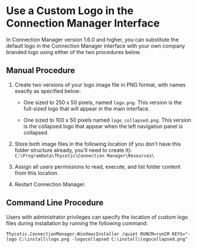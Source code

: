 [title]: # (Use a Custom Logo in the Connection Manager Interface)
[tags]: # (custom,logo,interface)
[priority]: # (400)

# Use a Custom Logo in the Connection Manager Interface

In Connection Manager version 1.6.0 and higher, you can substitute the default logo in the Connection Manager interface with your own company branded logo using either of the two procedures below.

## Manual Procedure

1. Create two versions of your logo image file in PNG format, with names exactly as specified below:

   * One sized to 250 x 50 pixels, named `logo.png`. This version is the full-sized logo that will appear in the main interface.

   * One sized to 100 x 50 pixels named `logo_collapsed.png`. This version is the collapsed logo that appear when the left navigation panel is collapsed

1. Store both image files in the following location (if you don’t have this folder structure already, you’ll need to create it):
`C:\ProgramData\Thycotic\Connection Manager\Resources\`

1. Assign all users permissions to read, execute, and list folder content from this location.

1. Restart Connection Manager.

## Command Line Procedure

Users with administrator privileges can specify the location of custom logo files during installation by running the following command:

`Thycotic.ConnectionManager.WindowsInstaller /quiet RUNCM=runCM KEYS="-logo C:\install\logo.png -logocollapsed C:\install\logocollapsed.png"`
